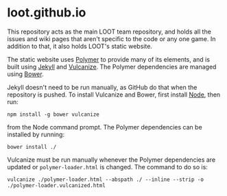 loot.github.io
==============

This repository acts as the main LOOT team repository, and holds all the issues and wiki pages that aren't specific to the code or any one game. In addition to that, it also holds LOOT's static website.

The static website uses [Polymer](https://www.polymer-project.org/) to provide many of its elements, and is built using [Jekyll](http://jekyllrb.com/) and [Vulcanize](https://github.com/Polymer/vulcanize). The Polymer dependencies are managed using [Bower](http://bower.io/).

Jekyll doesn't need to be run manually, as GitHub do that when the repository is pushed. To install Vulcanize and Bower, first install [Node](http://nodejs.org/), then run:

```
npm install -g bower vulcanize
```

from the Node command prompt. The Polymer dependencies can be installed by running:

```
bower install ./
```

Vulcanize must be run manually whenever the Polymer dependencies are updated or `polymer-loader.html` is changed. The command to do so is:

```
vulcanize ./polymer-loader.html --abspath ./ --inline --strip -o ./polymer-loader.vulcanized.html
```
